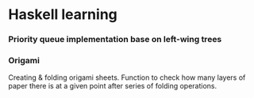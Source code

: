 # Haskell learning

### Priority queue implementation base on left-wing trees

### Origami
Creating & folding origami sheets. Function to check how many layers of paper
there is at a given point after series of folding operations.